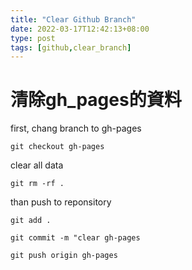 ```yaml
---
title: "Clear Github Branch"
date: 2022-03-17T12:42:13+08:00
type: post
tags: [github,clear_branch]
---
```


# 清除gh_pages的資料

first, chang branch to gh-pages

	git checkout gh-pages

clear all data

	git rm -rf .

than push to reponsitory

	git add .

	git commit -m "clear gh-pages

	git push origin gh-pages